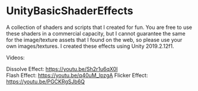 # UnityBasicShaderEffects
A collection of shaders and scripts that I created for fun. You are free to use these shaders in a commercial capacity, but I cannot guarantee the same for the image/texture assets that I found on the web, so please use your own images/textures. I created these effects using Unity 2019.2.12f1.

Videos: 

Dissolve Effect: https://youtu.be/Sh2r1u6qX0I </br>
Flash Effect: https://youtu.be/q40uM_lpzgA
Flicker Effect: https://youtu.be/PGCKRgSJb6Q
